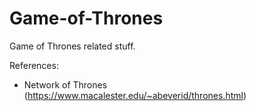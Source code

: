 # Game-of-Thrones
Game of Thrones related stuff.

References:
* Network of Thrones (https://www.macalester.edu/~abeverid/thrones.html)
